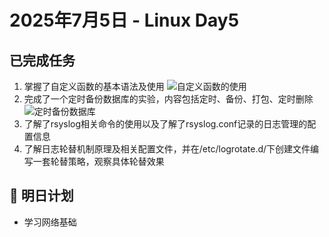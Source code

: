 #  2025年7月5日 - Linux Day5 
##  已完成任务
1. 掌握了自定义函数的基本语法及使用
![自定义函数的使用](https://github.com/user-attachments/assets/29eda54b-2dd7-4bc7-ad01-f5366601bda4)
2. 完成了一个定时备份数据库的实验，内容包括定时、备份、打包、定时删除
![定时备份数据库](https://github.com/user-attachments/assets/a4bc44ec-f53f-4bc6-bdba-b0a58bb9811c "数据库备份代码过程")
3. 了解了rsyslog相关命令的使用以及了解了rsyslog.conf记录的日志管理的配置信息
4. 了解日志轮替机制原理及相关配置文件，并在/etc/logrotate.d/下创建文件编写一套轮替策略，观察具体轮替效果

## 📌 明日计划
* 学习网络基础
